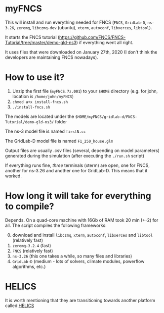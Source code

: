 # myFNCS

This will install and run everything needed for FNCS (`FNCS`, `GridLab-D`, `ns-3.26`, `zeromq`, `libczmq-dev` (ubuntu), `xterm`, `autoconf`, `libxerces`, `libtool`).

It starts the FNCS tutorial (https://github.com/FNCS/FNCS-Tutorial/tree/master/demo-gld-ns3) if everything went all right.

It uses files that were downloaded on January 27th, 2020 (I don't think the developers are maintaining FNCS nowadays).

# How to use it?
1. Unzip the first file (`myFNCS.7z.001`) to your `$HOME` directory (e.g. for john, location is `/home/john/myFNCS`)
2. `chmod a+x install-fncs.sh`
3. `./install-fncs.sh`

The models are located under the `$HOME/myFNCS/gridlab-d/FNCS-Tutorial/demo-gld-ns3/` folder

The ns-3 model file is named `firstN.cc`

The GridLab-D model file is named `F1_250_house.glm`

Output files are usually .csv files (several, depending on model parameters) generated during the simulation (after executing the `./run.sh` script)

If everything runs fine, *three* terminals (xterm) are open, one for FNCS, another for ns-3.26 and another one for GridLab-D.
This means that it worked.

# How long it will take for everything to compile?
Depends. On a quad-core machine with 16Gb of RAM took 20 min (+-2) for all.
The script compiles the following frameworks:

0. download and install `libczmq`, `xterm`, `autoconf`, `libxerces` and `libtool` (relatively fast)
1. `zeromq-3.2.4` (fast)
2. `FNCS` (relatively fast)
3. `ns-3.26` (this one takes a while, so many files and libraries)
4. `GridLab-D` (medium - lots of solvers, climate modules, powerflow algorithms, etc.)

# HELICS
It is worth mentioning that they are transitioning towards another platform called [HELICS](https://www.helics.org/helics.html)
